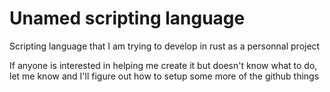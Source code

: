 # Unamed scripting language
Scripting language that I am trying to develop in rust as a personnal project

If anyone is interested in helping me create it but doesn't know what to do, let me know and I'll figure out how to setup some more of the github things
